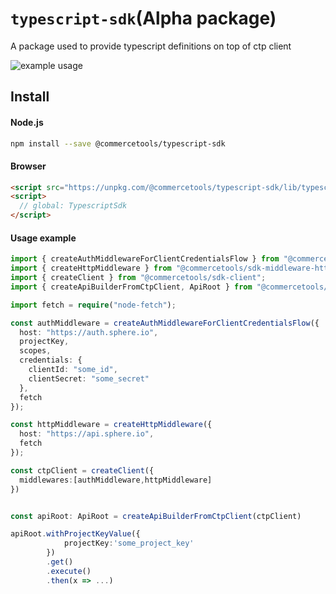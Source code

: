 # `typescript-sdk`(Alpha package)

A package used to provide typescript definitions on top of ctp client

![example usage](typescript_tutorial.gif)

## Install

#### Node.js

```bash
npm install --save @commercetools/typescript-sdk
```

#### Browser

```html
<script src="https://unpkg.com/@commercetools/typescript-sdk/lib/typescript-sdk.umd.min.js"></script>
<script>
  // global: TypescriptSdk
</script>
```

#### Usage example

```ts
import { createAuthMiddlewareForClientCredentialsFlow } from "@commercetools/sdk-middleware-auth";
import { createHttpMiddleware } from "@commercetools/sdk-middleware-http";
import { createClient } from "@commercetools/sdk-client";
import { createApiBuilderFromCtpClient, ApiRoot } from "@commercetools/typescript-sdk";

import fetch = require("node-fetch");

const authMiddleware = createAuthMiddlewareForClientCredentialsFlow({
  host: "https://auth.sphere.io",
  projectKey,
  scopes,
  credentials: {
    clientId: "some_id",
    clientSecret: "some_secret"
  },
  fetch
});

const httpMiddleware = createHttpMiddleware({
  host: "https://api.sphere.io",
  fetch
});

const ctpClient = createClient({
  middlewares:[authMiddleware,httpMiddleware]
})


const apiRoot: ApiRoot = createApiBuilderFromCtpClient(ctpClient)

apiRoot.withProjectKeyValue({
            projectKey:'some_project_key'
        })
        .get()
        .execute()
        .then(x => ...)
```
